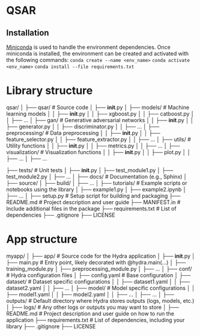 # QSAR

## Installation
[Miniconda](https://docs.conda.io/projects/conda/en/latest/user-guide/install/linux.html) is used to handle the environment dependencies.
Once miniconda is installed, the environment can be created and activated with the following commands:
`conda create --name <env_name>`
`conda activate <env_name>`
`conda install --file requirements.txt`


# Library structure
qsar/
│
├── qsar/               # Source code
│   ├── __init__.py
│   ├── models/             # Machine learning models
│   │   ├── __init__.py
│   │   ├── xgboost.py
│   │   ├── catboost.py
│   │   ├── ...
│   ├── gan/                # Generative adversarial networks
│   │   ├── __init__.py
│   │   ├── generator.py
│   │   ├── discriminator.py
│   │   ├── ...
│   ├── preprocessing/      # Data preprocessing
│   │   ├── __init__.py
│   │   ├── feature_selector.py
│   │   ├── feature_extractor.py
│   │   ├── ...
│   ├── utils/              # Utility functions
│   │   ├── __init__.py
│   │   ├── metrics.py
│   │   ├── ...
│   ├── visualization/      # Visualization functions
│   │   ├── __init__.py
│   │   ├── plot.py
│   │   ├── ...
│   ├── ...

├── tests/                   # Unit tests
│   ├── __init__.py
│   ├── test_module1.py
│   ├── test_module2.py
│   ├── ...
│
├── docs/                    # Documentation (e.g., Sphinx)
│   ├── source/
│   ├── build/
│   ├── ...
│
├── tutorials/                # Example scripts or notebooks using the library
│   ├── example1.py
│   ├── example2.ipynb
│   ├── ...
│
├── setup.py                 # Setup script for building and packaging
├── README.md                # Project description and user guide
├── MANIFEST.in              # Include additional files in the package
├── requirements.txt         # List of dependencies
├── .gitignore
├── LICENSE


# App structure
myapp/
│
├── app/                     # Source code for the Hydra application
│   ├── __init__.py
│   ├── main.py              # Entry point, likely decorated with @hydra.main(...)
│   ├── training_module.py
│   ├── preprocessing_module.py
│   ├── ...
│
├── conf/                    # Hydra configuration files
│   ├── config.yaml          # Base configuration
│   ├── dataset/             # Dataset specific configurations
│   │   ├── dataset1.yaml
│   │   ├── dataset2.yaml
│   │   ├── ...
│   ├── model/               # Model specific configurations
│   │   ├── model1.yaml
│   │   ├── model2.yaml
│   │   ├── ...
│   ├── ...
│
├── outputs/                 # Default directory where Hydra stores outputs (logs, models, etc.)
│
├── logs/                    # Any other logs or outputs you may want to store
│
├── README.md                # Project description and user guide on how to run the application
├── requirements.txt         # List of dependencies, including your library
├── .gitignore
├── LICENSE

